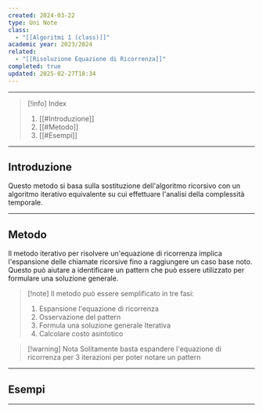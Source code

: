 ```yaml
---
created: 2024-03-22
type: Uni Note
class:
  - "[[Algoritmi 1 (class)]]"
academic year: 2023/2024
related:
  - "[[Risoluzione Equazione di Ricorrenza]]"
completed: true
updated: 2025-02-27T18:34
---
```

---

>[!info] Index
>1. [[#Introduzione]]
>2. [[#Metodo]]
>3. [[#Esempi]]

---
## Introduzione

Questo metodo si basa sulla sostituzione dell'algoritmo ricorsivo con un algoritmo iterativo equivalente su cui effettuare l'analisi della complessità temporale.

---
## Metodo 

Il metodo iterativo per risolvere un'equazione di ricorrenza implica l'espansione delle chiamate ricorsive fino a raggiungere un caso base noto. Questo può aiutare a identificare un pattern che può essere utilizzato per formulare una soluzione generale.

>[!note] Il metodo può essere semplificato in tre fasi:
>1. Espansione l'equazione di ricorrenza 
>2. Osservazione del pattern
>3. Formula una soluzione generale Iterativa
>4. Calcolare costo asintotico

>[!warning] Nota
>Solitamente basta espandere l'equazione di ricorrenza per 3 iterazioni per poter notare un pattern

---
## Esempi



---